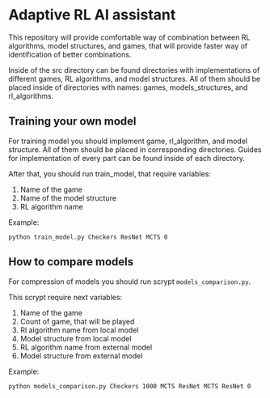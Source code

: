 # Adaptive RL AI assistant

This repository will provide comfortable way of combination between RL algorithms, model structures, and games, that
will provide faster way of identification of better combinations.

Inside of the src directory can be found directories with implementations of different games, RL algorithms, and model
structures. All of them should be placed inside of directories with names: games, models_structures, and rl_algorithms.

## Training your own model

For training model you should implement game, rl_algorithm, and model structure. All of them should be placed in
corresponding directories. Guides for implementation of every part can be found inside of each directory.

After that, you should run train_model, that require variables:

1) Name of the game
2) Name of the model structure
3) RL algorithm name


Example:

``
python train_model.py Checkers ResNet MCTS 0
``

## How to compare models

For compression of models you should run scrypt `models_comparison.py`. 

This scrypt require next variables:

1) Name of the game
2) Count of game, that will be played
3) Rl algorithm name from local model
4) Model structure from local model
5) RL algorithm name from external model
6) Model structure from external model

Example:

``
python models_comparison.py Checkers 1000 MCTS ResNet MCTS ResNet 0
``
